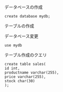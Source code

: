 データベースの作成

```
create database mydb;
```

テーブルの作成

データベース変更
```
use mydb
```

テーブル作成のクエリ
```
create table sales(
id int,
productname varchar(255),
price varchar(255),
stock char(30)
);
```
